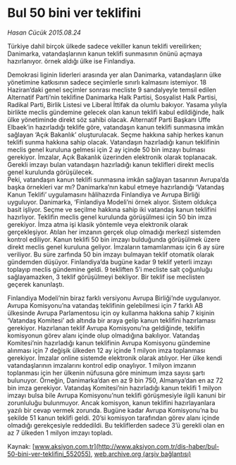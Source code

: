 # Bul 50 bini ver teklifini

*Hasan Cücük 2015.08.24*

<div class="pNewsDetailMainContent ctx_content" itemprop="articleBody">
 <p>
  Türkiye dahil birçok ülkede sadece vekiller kanun teklifi vereilirken; Danimarka, vatandaşlarının kanun teklifi sunmasının önünü açmaya hazırlanıyor. örnek aldığı ülke ise Finlandiya.
 </p>
 <p>
  Demokrasi liginin liderleri arasında yer alan Danimarka, vatandaşların ülke yönetimine katkısının sadece seçimlerle sınırlı kalmasını istemiyor. 18 Haziran’daki genel seçimler sonrası mecliste 9 sandalyeyle temsil edilen Alternatif Parti’nin teklifine Danimarka Halk Partisi, Sosyalist Halk Partisi, Radikal Parti, Birlik Listesi ve Liberal İttifak da olumlu bakıyor. Yasama yılıyla birlikte meclis gündemine gelecek olan kanun teklifi kabul edildiğinde, halk ülke yönetiminde direkt söz sahibi olacak. Alternatif Parti Başkanı Uffe Elbaek’in hazırladığı teklife göre, vatandaşın kanun teklifi sunmasına imkân sağlayan ‘Açık Bakanlık’ oluşturulacak. Seçme hakkına sahip herkes kanun teklifi sunma hakkına sahip olacak. Vatandaşın hazırladığı kanun teklifinin meclis genel kuruluna gelmesi için 2 ay içinde 50 bin imzayı bulması gerekiyor. İmzalar, Açık Bakanlık üzerinden elektronik olarak toplanacak. Gerekli imzayı bulan vatandaşın hazırladığı kanun teklifleri direkt meclis genel kurulunda görüşülecek.
  <br>
   Peki, vatandaşın kanun teklifi sunmasına imkân sağlayan tasarının Avrupa’da başka örnekleri var mı? Danimarka’nın kabul etmeye hazırlandığı ‘Vatandaş Kanun Teklifi’ uygulamasını hâlihazırda Finlandiya ve Avrupa Birliği uyguluyor. Danimarka, ‘Finlandiya Modeli’ni örnek alıyor. Sistem oldukça basit işliyor. Seçme ve seçilme hakkına sahip iki vatandaş kanun teklifini hazırlıyor. Teklifin meclis genel kurulunda görüşülmesi için 50 bin imza gerekiyor. İmza atma işi klasik yöntemle veya elektronik olarak gerçekleşiyor. Atılan her imzanın gerçek olup olmadığı merkezî sistemden kontrol ediliyor. Kanun teklifi 50 bin imzayı bulduğunda görüşülmek üzere direkt meclis genel kuruluna geliyor. İmzaların tamamlanması için 6 ay süre veriliyor. Bu süre zarfında 50 bin imzayı bulmayan teklif otomatik olarak gündemden düşüyor. Finlandiya’da bugüne kadar 9 teklif yeterli imzayı toplayıp meclis gündemine geldi. 9 tekliften 5’i mecliste salt çoğunluğu sağlayamazken, 3 teklif görüşülmeyi bekliyor. Bir teklif ise meclisten geçerek kanunlaştı.
  </br>
 </p>
 <p>
  Finlandiya Modeli’nin biraz farklı versiyonu Avrupa Birliği’nde uygulanıyor. Avrupa Komisyonu’na vatandaş teklifinin gelebilmesi için 7 farklı AB ülkesinde Avrupa Parlamentosu için oy kullanma hakkına sahip 7 kişinin ‘Vatandaş Komitesi’ adı altında bir araya gelip kanun teklifini hazırlaması gerekiyor. Hazırlanan teklif Avrupa Komisyonu’na geldiğinde, teklifin komisyonun görev alanı içinde olup olmadığına bakılıyor. Vatandaş Komitesi’nin hazırladığı kanun teklifinin Avrupa Komisyonu gündemine alınması için 7 değişik ülkeden 12 ay içinde 1 milyon imza toplanması gerekiyor. İmzalar online sistemde elektronik olarak atılıyor. Her ülke kendi vatandaşlarının imzalarını kontrol edip onaylıyor. 1 milyon imzanın toplanması için her ülkenin nüfusuna göre minimum imza sayısı şartı bulunuyor. Örneğin, Danimarka’dan en az 9 bin 750, Almanya’dan en az 72 bin imza gerekiyor. Vatandaş Komitesi’nin hazırladığı kanun teklifi 1 milyon imzayı bulsa bile Avrupa Komisyonu’nun teklifi görüşmesiyle ilgili kanuni bir zorunluluğu bulunmuyor. Ancak komisyon, kanun teklifini hazırlayanlara yazılı bir cevap vermek zorunda. Bugüne kadar Avrupa Komisyonu’na bu şekilde 51 kanun teklifi geldi. 20’si komisyon tarafından görev alanı içinde olmadığı gerekçesiyle reddedildi. Bu tekliflerden sadece 3’ü gerekli olan en az 7 ülkeden 1 milyon imzayı topladı.
 </p>
</div>


Kaynak: [www.aksiyon.com.tr](http://www.aksiyon.com.tr/dis-haber/bul-50-bini-ver-teklifini_552055), [web.archive.org (arşiv bağlantısı)](http://web.archive.org/web/20151225130205/http://www.aksiyon.com.tr/dis-haber/bul-50-bini-ver-teklifini_552055)
